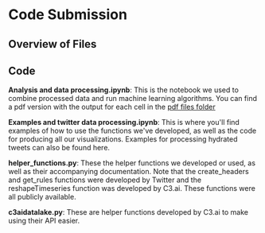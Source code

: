# Code Submission

## Overview of Files

## Code 
**Analysis and data processing.ipynb**: This is the notebook we used to combine processed data and run machine learning algorithms. You can find a pdf version with the output for each cell in the [pdf files folder](https://github.com/alicezhang09/C3-Grand-Challenge-Submission/tree/main/pdf%20files)

**Examples and twitter data processing.ipynb**: This is where you'll find examples of how to use the functions we've developed, as well as the code for producing all our visualizations. Examples for processing hydrated tweets can also be found here.

**helper_functions.py**: These the helper functions we developed or used, as well as their accompanying documentation. Note that the create_headers and get_rules functions were developed by Twitter and the reshapeTimeseries function was developed by C3.ai. These functions were all publicly available.

**c3aidatalake.py**: These are helper functions developed by C3.ai to make using their API easier. 
